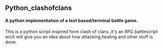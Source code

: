 ## Python_clashofclans
#### A python implementation of a text based/terminal battle game.
This is a python script inspired form clash of clans ,it's an RPG battlescript wich will give you an idea about how attacking,healing and other stuff is done.
